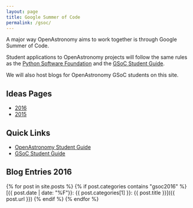 ```yaml
---
layout: page
title: Google Summer of Code
permalink: /gsoc/
---
```


A major way OpenAstronomy aims to work together is through Google Summer of Code.

Student applications to OpenAstronomy projects will follow the same
rules as the [Python Software Foundation] and the [GSoC Student Guide].

We will also host blogs for OpenAstronomy GSoC students on this site.


## Ideas Pages

* [2016](/gsoc/gsoc2016/ideas.html)
* [2015](/gsoc/gsoc2015/ideas.html)


## Quick Links

* [OpenAstronomy Student Guide](/gsoc/student_guidelines.html)
* [GSoC Student Guide]


## Blog Entries 2016

{% for post in site.posts %}
{% if post.categories contains "gsoc2016" %}
[{{ post.date | date: "%F"}}: {{ post.categories[1] }}: {{ post.title }}]({{ post.url }})
{% endif %}
{% endfor %}


[Python Software Foundation]: https://wiki.python.org/moin/SummerOfCode/2016
[GSoC Student Guide]: http://en.flossmanuals.net/GSoCStudentGuide/
